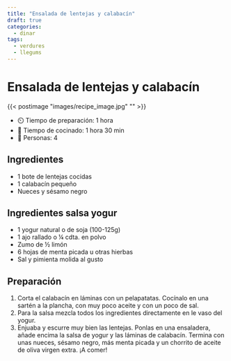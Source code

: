 ```yaml
---
title: "Ensalada de lentejas y calabacín"
draft: true 
categories: 
  - dinar 
tags: 
  - verdures
  - llegums
---
```


#  Ensalada de lentejas y calabacín

{{< postimage "images/recipe_image.jpg" "" >}}


- ⏲️  Tiempo de preparación: 1 hora 
- 🍳 Tiempo de cocinado: 1 hora 30 min 
- 🍴 Personas: 4 

## Ingredientes

- 1 bote de lentejas cocidas⁠⁠⁠
- 1 calabacín pequeño ⁠⁠⁠
- Nueces y sésamo negro⁠⁠⁠

## Ingredientes salsa yogur

- 1 yogur natural o de soja (100-125g)⁠⁠⁠
- 1 ajo rallado o ¼ cdta. en polvo⁠⁠⁠
- Zumo de ½ limón⁠⁠⁠
- 6 hojas de menta picada u otras hierbas⁠⁠⁠
- Sal y pimienta molida al gusto ⁠⁠⁠

## Preparación

1. Corta el calabacín en láminas con un pelapatatas. Cocínalo en una sartén a la plancha, con muy poco aceite y con un poco de sal.⁠
2. Para la salsa mezcla todos los ingredientes directamente en le vaso del yogur. ⁠⁠⁠
3. Enjuaba y escurre muy bien las lentejas. Ponlas en una ensaladera, añade encima la salsa de yogur y las láminas de calabacín. Termina con unas nueces, sésamo negro, más menta picada y un chorrito de aceite de oliva virgen extra. ¡A comer!⁠⁠⁠
